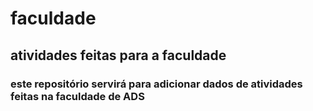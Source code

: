 # faculdade
## atividades feitas para a faculdade
### este repositório servirá para adicionar dados de atividades feitas na faculdade de ADS

